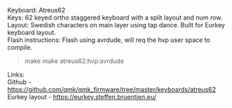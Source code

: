Keyboard: Atreus62  
Keys: 62 keyed ortho staggered keyboard with a split layout and num row.  
Layout: Swedish characters on main layer using tap dance. Built for Eurkey keyboard layout.  
Flash instructions: Flash using avrdude, will req the hvp user space to compile.

> make make atreus62:hvp:avrdude

Links:  
Github - https://github.com/qmk/qmk_firmware/tree/master/keyboards/atreus62  
Eurkey layout - https://eurkey.steffen.bruentjen.eu/
